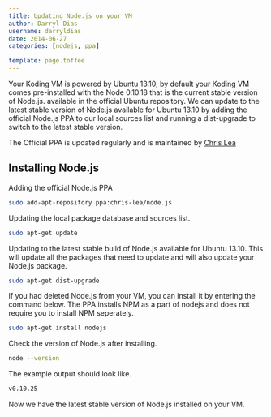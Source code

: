 ```yaml
---
title: Updating Node.js on your VM
author: Darryl Dias
username: darryldias
date: 2014-06-27
categories: [nodejs, ppa]

template: page.toffee
---
```


Your Koding VM is powered by Ubuntu 13.10, by default your Koding VM comes pre-installed with the Node 0.10.18 that is the current stable version of Node.js. available in the official Ubuntu repository. We can update to the latest stable version of Node.js available for Ubuntu 13.10 by adding the official Node.js PPA to our local sources list and running a dist-upgrade to switch to the latest stable version.

The Official PPA is updated regularly and is maintained by [Chris Lea](https://chrislea.com/)

## Installing Node.js

Adding the official Node.js PPA

```bash
sudo add-apt-repository ppa:chris-lea/node.js
```

Updating the local package database and sources list.

```bash
sudo apt-get update
```

Updating to the latest stable build of Node.js available for Ubuntu 13.10. This will update all the packages that need to update and will also update your Node.js package.

```bash
sudo apt-get dist-upgrade
```

If you had deleted Node.js from your VM, you can install it by entering the command below. The PPA installs NPM as a part of nodejs and does not require you to install NPM seperately.

```bash
sudo apt-get install nodejs
```

Check the version of Node.js after installing. 

```bash
node --version
```

The example output should look like.

```bash
v0.10.25
```

Now we have the latest stable version of Node.js installed on your VM.
